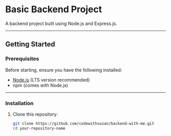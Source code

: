 # Basic Backend Project

A  backend project built using Node.js and Express.js.


---

## Getting Started

### Prerequisites

Before starting, ensure you have the following installed:

- [Node.js](https://nodejs.org/) (LTS version recommended)
- npm (comes with Node.js)

---

### Installation

1. Clone this repository:
   ```bash
   git clone https://github.com/codewithsuzan/backend-with-me.git
   cd your-repository-name
